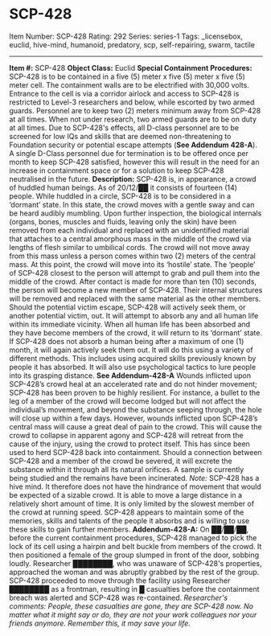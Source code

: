 # SCP-428
Item Number: SCP-428
Rating: 292
Series: series-1
Tags: _licensebox, euclid, hive-mind, humanoid, predatory, scp, self-repairing, swarm, tactile

---

**Item #:** SCP-428
**Object Class:** Euclid
**Special Containment Procedures:** SCP-428 is to be contained in a five (5) meter x five (5) meter x five (5) meter cell. The containment walls are to be electrified with 30,000 volts. Entrance to the cell is via a corridor airlock and access to SCP-428 is restricted to Level-3 researchers and below, while escorted by two armed guards. Personnel are to keep two (2) meters minimum away from SCP-428 at all times. When not under research, two armed guards are to be on duty at all times.
Due to SCP-428's effects, all D-class personnel are to be screened for low IQs and skills that are deemed non-threatening to Foundation security or potential escape attempts (**See Addendum 428-A**). A single D-Class personnel due for termination is to be offered once per month to keep SCP-428 satisfied, however this will result in the need for an increase in containment space or for a solution to keep SCP-428 neutralised in the future.
**Description:** SCP-428 is, in appearance, a crowd of huddled human beings. As of 20/12/██ it consists of fourteen (14) people. While huddled in a circle, SCP-428 is to be considered in a ‘dormant’ state. In this state, the crowd moves with a gentle sway and can be heard audibly mumbling. Upon further inspection, the biological internals (organs, bones, muscles and fluids, leaving only the skin) have been removed from each individual and replaced with an unidentified material that attaches to a central amorphous mass in the middle of the crowd via lengths of flesh similar to umbilical cords.
The crowd will not move away from this mass unless a person comes within two (2) meters of the central mass. At this point, the crowd will move into its ‘hostile’ state. The ‘people’ of SCP-428 closest to the person will attempt to grab and pull them into the middle of the crowd. After contact is made for more than ten (10) seconds, the person will become a new member of SCP-428. Their internal structures will be removed and replaced with the same material as the other members. Should the potential victim escape, SCP-428 will actively seek them, or another potential victim, out. It will attempt to absorb any and all human life within its immediate vicinity. When all human life has been absorbed and they have become members of the crowd, it will return to its ‘dormant’ state.
If SCP-428 does not absorb a human being after a maximum of one (1) month, it will again actively seek them out. It will do this using a variety of different methods. This includes using acquired skills previously known by people it has absorbed. It will also use psychological tactics to lure people into its grasping distance. **See Addendum-428-A**
Wounds inflicted upon SCP-428’s crowd heal at an accelerated rate and do not hinder movement; SCP-428 has been proven to be highly resilient. For instance, a bullet to the leg of a member of the crowd will become lodged but will not affect the individual’s movement, and beyond the substance seeping through, the hole will close up within a few days. However, wounds inflicted upon SCP-428’s central mass will cause a great deal of pain to the crowd. This will cause the crowd to collapse in apparent agony and SCP-428 will retreat from the cause of the injury, using the crowd to protect itself. This has since been used to herd SCP-428 back into containment. Should a connection between SCP-428 and a member of the crowd be severed, it will excrete the substance within it through all its natural orifices. A sample is currently being studied and the remains have been incinerated.
_Note:_ SCP-428 has a hive mind. It therefore does not have the hindrance of movement that would be expected of a sizable crowd. It is able to move a large distance in a relatively short amount of time. It is only limited by the slowest member of the crowd at running speed. SCP-428 appears to maintain some of the memories, skills and talents of the people it absorbs and is willing to use these skills to gain further members.
**Addendum-428-A:** On ██/██/██, before the current containment procedures, SCP-428 managed to pick the lock of its cell using a hairpin and belt buckle from members of the crowd. It then positioned a female of the group slumped in front of the door, sobbing loudly. Researcher ████████, who was unaware of SCP-428's properties, approached the woman and was abruptly grabbed by the rest of the group. SCP-428 proceeded to move through the facility using Researcher ████████ as a frontman, resulting in █ casualties before the containment breach was alerted and SCP-428 was re-contained.
_Researcher's comments: People, these casualties are gone, they are SCP-428 now. No matter what it might say or do, they are not your work colleagues nor your friends anymore. Remember this, it may save your life._